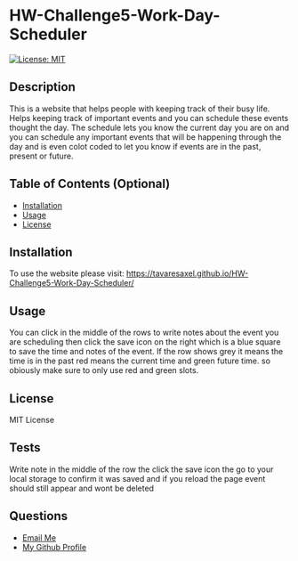 # HW-Challenge5-Work-Day-Scheduler

  [![License: MIT](https://img.shields.io/badge/License-MIT-yellow.svg)](https://opensource.org/licenses/MIT)

## Description

This is a website that helps people with keeping track of their busy life. Helps keeping track of important events and you can schedule these events thought the day. The schedule lets you know the current day you are on and you can schedule any important events that will be happening through the day and is even colot coded to let you know if events are in the past, present or future. 

## Table of Contents (Optional)


- [Installation](#installation)
- [Usage](#usage)
- [License](#license)

## Installation

To use the website please visit: https://tavaresaxel.github.io/HW-Challenge5-Work-Day-Scheduler/

## Usage

You can click in the middle of the rows to write notes about the event you are scheduling then click the save icon on the right which is a blue square to save the time and notes of the event. If  the row shows grey it means the time is in the past red means the current time and green future time. so  obiously make sure to only use red and green slots.    


## License

 MIT License

## Tests

Write note in the middle of the row the click the save icon the go to your local storage to confirm it was saved and if you reload the page event should still appear  and wont be deleted

## Questions
<ul>
  <li> <a href='mailto://tavaresaxel95@gmail.com?subject="contact me"&body="Hello"'> Email Me </a></li>
  <li> <a href='https://github.com/tavaresaxel'> My Github Profile </a> </li>
</ul>